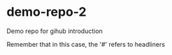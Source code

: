 # demo-repo-2
Demo repo for gihub introduction

Remember that in this case, the '#' refers to headliners
